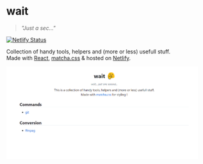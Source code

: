 # wait

> _"Just a sec..."_

[![Netlify Status](https://api.netlify.com/api/v1/badges/8a2789be-5f03-4cb8-bea2-e168b354d936/deploy-status)](https://app.netlify.com/sites/wait-a-sec/deploys)

Collection of handy tools, helpers and (more or less) usefull stuff.  
Made with [React](https://react.dev), [matcha.css](https://matcha.mizu.sh) & hosted on [Netlify](https://netlify.app).

<img src="example.png" />